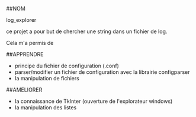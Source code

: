 ##NOM

log_explorer

ce projet a pour but de chercher une string dans un fichier de log.

Cela m'a permis de

##APPRENDRE
* principe du fichier de configuration (.conf)
* parser/modifier un fichier de configuration avec la librairie configparser
* la manipulation de fichiers

##AMELIORER
* la connaissance de TkInter (ouverture de l'explorateur windows)
* la manipulation des listes

